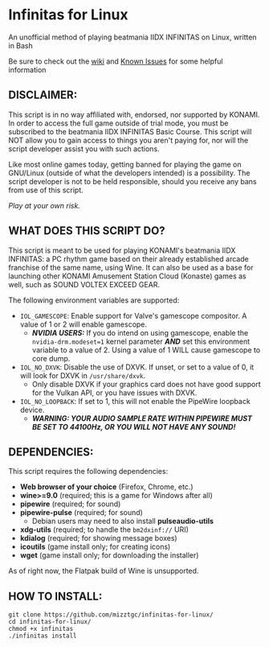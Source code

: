 # Infinitas for Linux
An unofficial method of playing beatmania IIDX INFINITAS on Linux, written in Bash

Be sure to check out the [wiki](https://github.com/mizztgc/infinitas-for-linux/wiki) and [Known Issues](https://github.com/mizztgc/infinitas-for-linux/wiki/Known-Issues) for some helpful information

## DISCLAIMER:

This script is in no way affiliated with, endorsed, nor supported by KONAMI. In order to access the full game outside of trial mode, you must be subscribed to the beatmania IIDX INFINITAS Basic Course. This script will NOT allow you to gain access to things you aren't paying for, nor will the script developer assist you with such actions.

Like most online games today, getting banned for playing the game on GNU/Linux (outside of what the developers intended) is a possibility. The script developer is not to be held responsible, should you receive any bans from use of this script.

*Play at your own risk.*

## WHAT DOES THIS SCRIPT DO?

This script is meant to be used for playing KONAMI's beatmania IIDX INFINITAS: a PC rhythm game based on their already established arcade franchise of the same name, using Wine. It can also be used as a base for launching other KONAMI Amusement Station Cloud (Konaste) games as well, such as SOUND VOLTEX EXCEED GEAR.

The following environment variables are supported:
* `IOL_GAMESCOPE`: Enable support for Valve's gamescope compositor. A value of 1 or 2 will enable gamescope.
  * ***NVIDIA USERS:*** If you do intend on using gamescope, enable the `nvidia-drm.modeset=1` kernel parameter ***AND*** set this environment variable to a value of 2. Using a value of 1 WILL cause gamescope to core dump.
* `IOL_NO_DXVK`: Disable the use of DXVK. If unset, or set to a value of 0, it will look for DXVK in `/usr/share/dxvk`.
  * Only disable DXVK if your graphics card does not have good support for the Vulkan API, or you have issues with DXVK.
* `IOL_NO_LOOPBACK`: If set to 1, this will not enable the PipeWire loopback device.
  * ***WARNING: YOUR AUDIO SAMPLE RATE WITHIN PIPEWIRE MUST BE SET TO 44100Hz, OR YOU WILL NOT HAVE ANY SOUND!***

## DEPENDENCIES:

This script requires the following dependencies:

* **Web browser of your choice** (Firefox, Chrome, etc.)
* **wine>=9.0** (required; this is a game for Windows after all)
* **pipewire** (required; for sound)
* **pipewire-pulse** (required; for sound)
  * Debian users may need to also install **pulseaudio-utils**
* **xdg-utils** (required; to handle the `bm2dxinf://` URI)
* **kdialog** (required; for showing message boxes)
* **icoutils** (game install only; for creating icons)
* **wget** (game install only; for downloading the installer)

As of right now, the Flatpak build of Wine is unsupported.

## HOW TO INSTALL:
```
git clone https://github.com/mizztgc/infinitas-for-linux/
cd infinitas-for-linux/
chmod +x infinitas
./infinitas install
```
